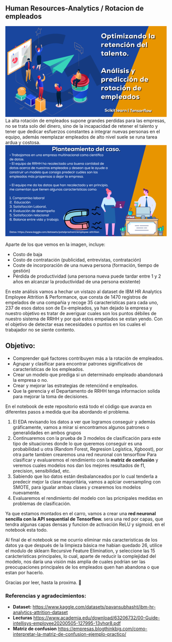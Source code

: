 ## Human Resources-Analytics / Rotacion de empleados
![Caso de estudio](media/img1.png)
 La alta rotación de empleados supone grandes perdidas para las empresas, no se trata solo del dinero, sino de la incapacidad de retener el talento y tener que dedicar esfuerzos constantes a integrar nuevas personas en el equipo, además reemplazar empleados de alto nivel suele se runa tarea ardua y costosa.
![Principales problemas de la rotacion](media/img3.png)

Aparte de los que vemos en la imagen, incluye:

- Costo de baja
- Costo de contratación (publicidad, entrevistas, contratación)
- Coste de incorporación de una nueva persona (formación, tiempo de gestión)
- Pérdida de productividad (una persona nueva puede tardar entre 1 y 2 años en alcanzar la productividad de una persona existente)

En este análisis vamos a hechar un vistazo al dataset de IBM HR Analytics Employee Attrition & Performance, que consta de 1470 registros de empelados de una compañia y recoge 35 caracteristicas para cada uno, 237 de esos datos son de Ex-empleados, ya han dejado la empresa y nuestro objetivo es tratar de averiguar cuales son los puntos débiles de nuestro sistema de RRHH y por qué estos empelados se estan yendo. Con el objetivo de detectar esas necesidades o puntos en los cuales el trabajador no se siente contento.

## Objetivo:
- Comprender qué factores contribuyen más a la rotación de empleados.
- Agrupar y clasificar para encontrar patrones significativos de características de los empleados.
- Crear un modelo que prediga si un determinado empleado abandonará la empresa o no.
- Crear y mejorar las estrategias de retenciónd e empleados.
- Que la gerencia y el Departamento de RRHH tenga informacion solida para mejorar la toma de decisiones.


 En el notebook de este repositorio está todo el código que avanza en diferentes pasos a medida que iba abordando el problema.
 
 1. El EDA revisando los datos a ver que logramos conseguir y además gráficamente, vamos a mirar si encontramos algunos patrones o generalidades en ambos grupos
 2. Continuaremos con la prueba de 3 modelos de clasificación para este tipo de situaciones donde lo que queremos conseguir es una probabilidad u otra (Random Forest, Regresion Logística, Xgboost), por otra parte tambien crearemos una red neuronal con tensorflow Para clasificar y evaluaremos el rendimiento con la **matriz de confusión** y veremos cuales modelos nos dan los mejores resultados de f1, precision, sensibilidad, etc.
 3. Sabiendo que lso datos están desbalanceados por lo cual tenderla a predecir mejor la clase mayoritária, vamos a aplciar oversampling con SMOTE, para igualar ambas clases y crearemos los modelos nuevamente.
 4. Evaluaremos el rendimiento del modelo con las pricnipales medidas en problemas de clasificación.

 Ya que estamos montados en el carro, vamos a crear una **red neuronal sencilla con la API sequential de Tensorflow.** sera una red por capas, que tendra algunas capas densas y funcion de activación ReLU y sigmoid. en el notebook esta todo.

 Al final de el notebook se me ocurrio eliminar más caracteristicas de los datos ya que después de la limpieza básica me habian quedado 26, utilice el modulo de sklearn Recursive Feature Elimination, y seleccione las 15 carácteristicas principales, lo cual, aparte de reducir la complejidad del modelo, nos daría una visión más amplia de cuales podrían ser las preocupaciones principales de los empleados quen han abandona o que estan por hacerlo.

 Gracias por leer, hasta la proxima. :kiss:

 ### Referencias y agradecimientos:
- **Dataset:** https://www.kaggle.com/datasets/pavansubhasht/ibm-hr-analytics-attrition-dataset
- **Lecturas** https://www.academia.edu/download/63206732/00-Guide-intellisys-employee20200505-127995-13vhqr8.pdf
- **Matriz de confusion** https://empresas.blogthinkbig.com/como-interpretar-la-matriz-de-confusion-ejemplo-practico/